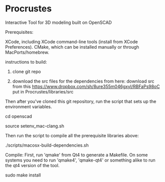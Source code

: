 Procrustes
==========

Interactive Tool for 3D modeling built on OpenSCAD


Prerequisites:

XCode, including XCode command-line tools (install from XCode Preferences).
CMake, which can be installed manually or through MacPorts/homebrew.


instructions to build:

1. clone git repo

2. download the src files for the dependencies from here:
download src from this https://www.dropbox.com/sh/8ure355m046gxyl/RBFaPs98oC
put in Procrustes/libraries/src


Then after you've cloned this git repository, run the script that sets up the environment variables.

cd openscad

source setenv_mac-clang.sh

Then run the script to compile all the prerequisite libraries above:

./scripts/macosx-build-dependencies.sh

Compile:
First, run 'qmake' from Qt4 to generate a Makefile. On some systems you need to run 'qmake4', 'qmake-qt4' or something alike to run the qt4 version of the tool.

sudo make install
